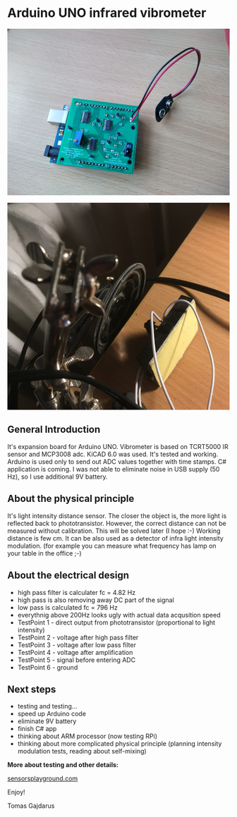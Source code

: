 # Arduino UNO infrared vibrometer

![final_version_tested_working_small](photos/final_version_tested_working_small.png)

![detail of real measurement](photos/detail_of_real_measurement.png)

## General Introduction

It's expansion board for Arduino UNO.
Vibrometer is based on TCRT5000 IR sensor and MCP3008 adc.
KiCAD 6.0 was used.
It's tested and working.
Arduino is used only to send out ADC values together with time stamps.
C# application is coming.
I was not able to eliminate noise in USB supply (50 Hz), so I use additional 9V battery.

## About the physical principle

It's light intensity distance sensor. The closer the object is, the more light is reflected back to phototransistor.
However, the correct distance can not be measured without calibration. This will be solved later (I hope :-)
Working distance is few cm.
It can be also used as a detector of infra light intensity modulation.
(for example you can measure what frequency has lamp on your table in the office ;-)

## About the electrical design

   - high pass filter is calculater fc = 4.82 Hz
   - high pass is also removing away DC part of the signal
   - low pass is calculated fc = 796 Hz
   - everythnig above 200Hz looks ugly with actual data acqusition speed
   - TestPoint 1 - direct output from phototransistor (proportional to light intensity)
   - TestPoint 2 - voltage after high pass filter
   - TestPoint 3 - voltage after low pass filter
   - TestPoint 4 - voltage after amplification
   - TestPoint 5 - signal before entering ADC
   - TestPoint 6 - ground
   
## Next steps

  - testing and testing...
  - speed up Arduino code
  - eliminate 9V battery
  - finish C# app
  - thinking about ARM processor (now testing RPi)
  - thinking about more complicated physical principle (planning intensity modulation tests, reading about self-mixing)
 
 
**More about testing and other details:**

[sensorsplayground.com](http://www.sensorsplayground.com/)

Enjoy!

Tomas Gajdarus
